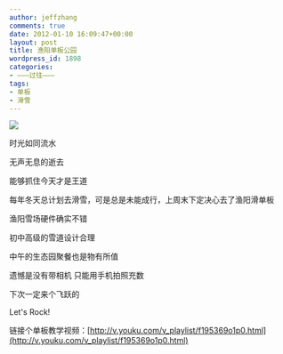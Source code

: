 ```yaml
---
author: jeffzhang
comments: true
date: 2012-01-10 16:09:47+00:00
layout: post
title: 渔阳单板公园
wordpress_id: 1898
categories:
- ———过往———
tags:
- 单板
- 滑雪
---
```


[![](http://localhost/wp/wp-content/uploads/2012/01/web.jpg)](http://localhost/wp/wp-content/uploads/2012/01/web.jpg)

时光如同流水

无声无息的逝去

能够抓住今天才是王道

每年冬天总计划去滑雪，可是总是未能成行，上周末下定决心去了渔阳滑单板

渔阳雪场硬件确实不错

初中高级的雪道设计合理

中午的生态园聚餐也是物有所值

遗憾是没有带相机 只能用手机拍照充数

下次一定来个飞跃的

Let's Rock!

链接个单板教学视频：[http://v.youku.com/v_playlist/f195369o1p0.html](http://v.youku.com/v_playlist/f195369o1p0.html)
